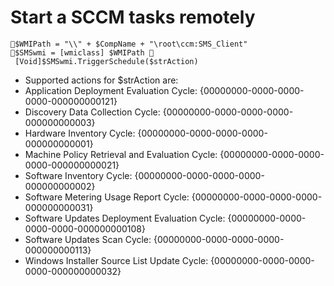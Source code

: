 # Start a SCCM tasks remotely

```
$WMIPath = "\\" + $CompName + "\root\ccm:SMS_Client" 
$SMSwmi = [wmiclass] $WMIPath 
 [Void]$SMSwmi.TriggerSchedule($strAction)
```

* Supported actions for $strAction are:
* Application Deployment Evaluation Cycle: {00000000-0000-0000-0000-000000000121}
* Discovery Data Collection Cycle: {00000000-0000-0000-0000-000000000003}
* Hardware Inventory Cycle: {00000000-0000-0000-0000-000000000001}
* Machine Policy Retrieval and Evaluation Cycle: {00000000-0000-0000-0000-000000000021}
* Software Inventory Cycle: {00000000-0000-0000-0000-000000000002}
* Software Metering Usage Report Cycle: {00000000-0000-0000-0000-000000000031}
* Software Updates Deployment Evaluation Cycle: {00000000-0000-0000-0000-000000000108}
* Software Updates Scan Cycle: {00000000-0000-0000-0000-000000000113}
* Windows Installer Source List Update Cycle: {00000000-0000-0000-0000-000000000032}